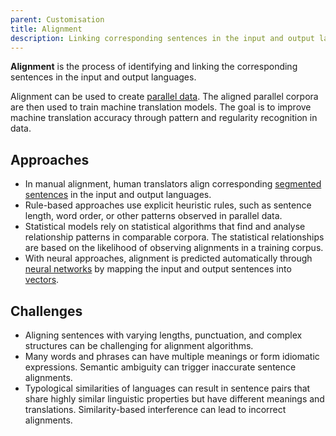```yaml
---
parent: Customisation
title: Alignment
description: Linking corresponding sentences in the input and output languages
---
```


**Alignment** is the process of identifying and linking the corresponding sentences in the input and output languages.

Alignment can be used to create [parallel data](/parallel-data).
The aligned parallel corpora are then used to train machine translation models.
The goal is to improve machine translation accuracy through pattern and regularity recognition in data.

## Approaches

- In manual alignment, human translators align corresponding [segmented sentences](/sentence-splitting) in the input and output languages.
- Rule-based approaches use explicit heuristic rules, such as sentence length, word order, or other patterns observed in parallel data.
- Statistical models rely on statistical algorithms that find and analyse relationship patterns in comparable corpora.
The statistical relationships are based on the likelihood of observing alignments in a training corpus.
- With neural approaches, alignment is predicted automatically through [neural networks](/neural-machine-translation#neural-networks) by mapping the input and output sentences into [vectors](/vector).

## Challenges

- Aligning sentences with varying lengths, punctuation, and complex structures can be challenging for alignment algorithms.
- Many words and phrases can have multiple meanings or form idiomatic expressions.
Semantic ambiguity can trigger inaccurate sentence alignments. 
- Typological similarities of languages can result in sentence pairs that share highly similar linguistic properties but have different meanings and translations.
Similarity-based interference can lead to incorrect alignments.
